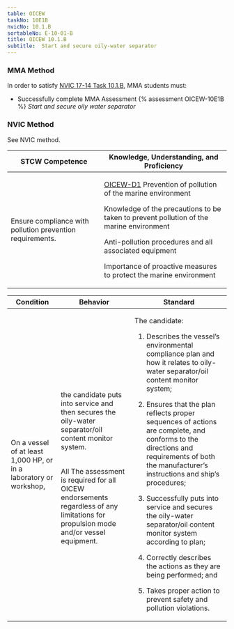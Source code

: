```yaml
---
table: OICEW
taskNo: 10E1B
nvicNo: 10.1.B 
sortableNo: E-10-01-B
title: OICEW 10.1.B 
subtitle:  Start and secure oily-water separator
---
```



### MMA Method

In order to satisfy  [NVIC 17-14  Task  10.1.B]({{site.baseurl}}/assets/images/nvic-17-14.pdf), MMA students must:

* Successfully complete MMA Assessment {% assessment OICEW-10E1B %} *Start and secure oily water separator*


### NVIC Method

<a onclick="togglevisibility('nvic_methods')" >See NVIC method.</a>

<div id='nvic_methods' class='hide'>

<table>
<thead>
<tr>
<th class='forty'> STCW Competence </th>
<th class='sixty'> Knowledge, Understanding, and Proficiency </th>
</tr>
</thead>




<tbody>
<tr><td markdown='1'>

Ensure compliance with pollution prevention requirements.

</td><td markdown='1'>

[OICEW-D1]({{site.baseurl}}/tables/31.html#OICEW-D1) Prevention of pollution of the marine environment 

Knowledge of the precautions to be taken to prevent pollution of the marine environment 

Anti-pollution procedures and all associated equipment 

Importance of proactive measures to protect the marine environment

</td></tr>


</tbody>
</table>


<table>
<thead>
<tr><th class='twenty'>  Condition </th><th class='twenty'> Behavior </th><th  class='sixty'>Standard </th></tr>
</thead>
<tbody >



<tr><td markdown='1'>

On a vessel of at least 1,000 HP, or in a laboratory or workshop,

</td><td markdown='1'>

the candidate puts into service and then secures the oily-water separator/oil content monitor system.

<br>

<div class="tooltip">All
<span class="tooltiptext">
The assessment is required for all OICEW endorsements regardless of any limitations for propulsion mode and/or vessel equipment.
</span>
</div>


</td><td markdown='1'>

The candidate:

1. Describes the vessel’s environmental compliance plan and how it relates to oily-water separator/oil content monitor system;

2. Ensures that the plan reflects proper sequences of actions are complete, and conforms to the directions and requirements of both the manufacturer’s instructions and ship’s procedures;

3. Successfully puts into service and secures the oily-water separator/oil content monitor system according to plan;

4. Correctly describes the actions as they are being performed; and

5. Takes proper action to prevent safety and pollution violations.

</td></tr>
</tbody>
</table>
</div>
